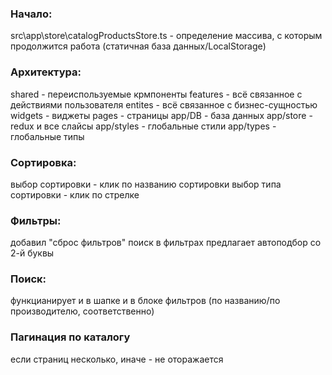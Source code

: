 ### Начало:

src\app\store\catalogProductsStore.ts - определение массива, с которым продолжится работа (статичная база данных/LocalStorage)

### Архитектура:

shared - переиспользуемые крмпоненты
features - всё связанное с действиями пользователя
entites - всё связанное с бизнес-сущностью
widgets - виджеты
pages - страницы
app/DB - база данных
app/store - redux и все слайсы
app/styles - глобальные стили
app/types - глобальные типы

### Сортировка:

выбор сортировки - клик по названию сортировки
выбор типа сортировки - клик по стрелке

### Фильтры:

добавил "сброс фильтров"
поиск в фильтрах предлагает автоподбор со 2-й буквы

### Поиск:

функцианирует и в шапке и в блоке фильтров (по названию/по производителю, соответственно)

### Пагинация по каталогу

если страниц несколько, иначе - не оторажается
